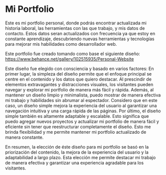 # Mi Portfolio
Este es mi portfolio personal, donde podrás encontrar actualizada mi historia laboral, las herramientas con las que trabajo, y mis datos de contacto. Estos datos seran actualizados con frecuencia ya que estoy en constante aprendizaje, descubriendo nuevas herramientas y tecnologías para mejorar mis habilidades como desarrollador web.

Este portfolio fue creado tomando como base el siguiente diseño: https://www.behance.net/gallery/102515935/Personal-Website

Este diseño fue elegido con consciencia y basado en varios factores:
En primer lugar, la simpleza del diseño permite que el enfoque principal se centre en el contenido y los datos que quiero destacar. Al prescindir de elementos extravagantes y distracciones visuales, los visitantes pueden navegar y explorar mi portfolio de manera más fácil y rápida. Además, al mantener un diseño limpio y minimalista, puedo mostrar de manera efectiva mi trabajo y habilidades sin abrumar al espectador. Considero que en este caso, un diseño simple mejora la experiencia del usuario al garantizar una navegación intuitiva y una carga rápida de las páginas.
Por último, el diseño simple también es altamente adaptable y escalable. Esto significa que puedo agregar nuevos proyectos y actualizar mi portfolio de manera fácil y eficiente sin tener que reestructurar completamente el diseño. Esto me brinda flexibilidad y me permite mantener mi portfolio actualizado de manera constante.

En resumen, la elección de éste diseño para mi portfolio se basó en la priorización del contenido, la mejora de la experiencia del usuario y la adaptabilidad a largo plazo. Esta elección me permite destacar mi trabajo de manera efectiva y garantizar una experiencia agradable para los visitantes.
